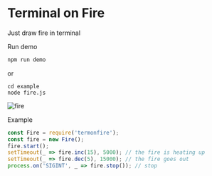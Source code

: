 Terminal on Fire
===========================
Just draw fire in terminal



Run demo
```sh
npm run demo
```

or

```
cd example
node fire.js
```

![fire](https://raw.githubusercontent.com/sentientmachine/termonfire/master/example/termonfire_demo.gif "terminfire")


Example
```javascript
const Fire = require('termonfire');
const fire = new Fire();
fire.start();
setTimeout(_ => fire.inc(15), 5000); // the fire is heating up
setTimeout(_ => fire.dec(5), 15000); // the fire goes out
process.on('SIGINT', _ => fire.stop()); // stop
```
